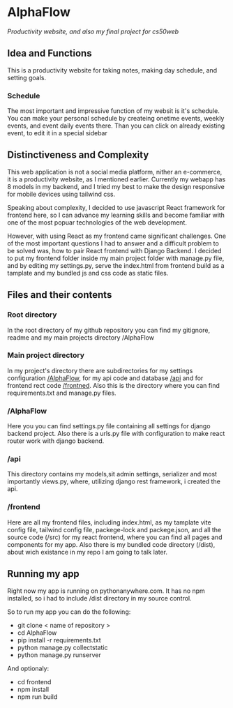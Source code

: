 
# AlphaFlow

*Productivity website, and also my final project for cs50web*

## Idea and Functions

This is a productivity website for taking notes, making day schedule, and setting goals. 

### Schedule

The most important and impressive function of my websit is it's schedule. You can make your personal schedule by createing onetime events, weekly events, and event daily events there. Than you can click on already existing event, to edit it in a special sidebar

## Distinctiveness and Complexity

This web application is not a social media platform, nither an e-commerce, it is a productivity website, as I mentioned earlier. Currently my webapp has 8 models in my backend, and I tried my best to make the design responsive for mobile devices using tailwind css. 

Speaking about complexity, I decided to use javascript React framework for frontend here, so I can advance my learning skills and become familiar with one of the most popuar technologies of the web development.

However, with using React as my frontend came significant challenges. One of the most important questions I had to answer and a difficult problem to be solved was, how to pair React frontend with Django Backend. I decided to put my frontend folder inside my main project folder with manage.py file, and by editing my settings.py, serve the index.html from frontend build as a tamplate and my bundled js and css code as static files.

## Files and their contents

### Root directory

In the root directory of my github repository you can find my gitignore, readme and my main projects directory /AlphaFlow

### Main project directory
In my project's directory there are subdirectories for my settings configuration [/AlphaFlow](#alphaflow-1), for my api code and database [/api](#api) and for frontend rect code [/frontned](#frontend). Also this is the directory where you can find requirements.txt and manage.py files.

### /AlphaFlow

Here you you can find settings.py file containing all settings for django backend project. Also there is a urls.py file with configuration to make react router work with django backend.

### /api

This directory contains my models,sit admin settings, serializer and most importantly views.py, where, utilizing django rest framework, i created the api.

### /frontend

Here are all my frontend files, including index.html, as my tamplate vite config file, tailwind config file, packege-lock and packege.json, and all the source code (/src) for my react frontend, where you can find all pages and components for my app. Also there is my bundled code directory (/dist), about wich existance in my repo I am going to talk later.

## Running my app

Right now my app is running on pythonanywhere.com. It has no npm installed, so i had to include /dist directory in my source control.

So to run my app you can do the following:

- git clone < name of repository >
- cd AlphaFlow
- pip install -r requirements.txt
- python manage.py collectstatic
- python manage.py runserver

And optionaly:

- cd frontend
- npm install
- npm run build

